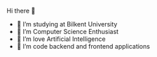 Hi there 👋

- 🔭 I’m studying at Bilkent University
- 🌱 I’m Computer Science Enthusiast
- 👯 I’m love Artificial Intelligence
- 🤔 I’m code backend and frontend applications
